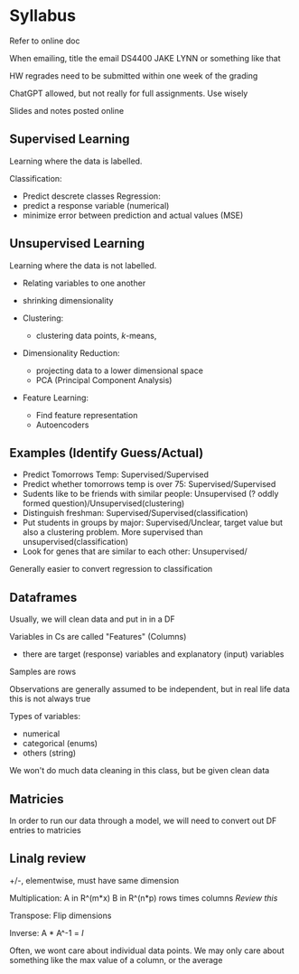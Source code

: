 # Syllabus

Refer to online doc

When emailing, title the email DS4400 JAKE LYNN or something like that

HW regrades need to be submitted within one week of the grading

ChatGPT allowed, but not really for full assignments. Use wisely

Slides and notes posted online

## Supervised Learning

Learning where the data is labelled.

Classification:
- Predict descrete classes
Regression: 
- predict a response variable (numerical)
- minimize error between prediction and actual values (MSE)

## Unsupervised Learning

Learning where the data is not labelled.

- Relating variables to one another
- shrinking dimensionality

- Clustering:
  - clustering data points, _k_-means, 
- Dimensionality Reduction:
  - projecting data to a lower dimensional space
  - PCA (Principal Component Analysis)
- Feature Learning:
  - Find feature representation
  - Autoencoders

## Examples (Identify Guess/Actual)
- Predict Tomorrows Temp: Supervised/Supervised
- Predict whether tomorrows temp is over 75: Supervised/Supervised
- Sudents like to be friends with similar people: Unsupervised (? oddly formed question)/Unsupervised(clustering)
- Distinguish freshman: Supervised/Supervised(classification)
- Put students in groups by major: Supervised/Unclear, target value but also a clustering problem. More supervised than unsupervised(classification)
- Look for genes that are similar to each other: Unsupervised/

Generally easier to convert regression to classification

## Dataframes

Usually, we will clean data and put in in a DF

Variables in Cs are called "Features" (Columns)
- there are target (response) variables and explanatory (input) variables

Samples are rows

Observations are generally assumed to be independent, but in real life data this is not always true

Types of variables:
- numerical
- categorical (enums)
- others (string)

We won't do much data cleaning in this class, but be given clean data

## Matricies

In order to run our data through a model, we will need to convert out DF entries to matricies

## Linalg review

+/-, elementwise, must have same dimension

Multiplication: A in R^(m\*x) B in R^(n\*p) rows times columns *Review this*

Transpose: Flip dimensions

Inverse: A \* A^-1 = *I*

Often, we wont care about individual data points. We may only care about something like the max
value of a column, or the average





